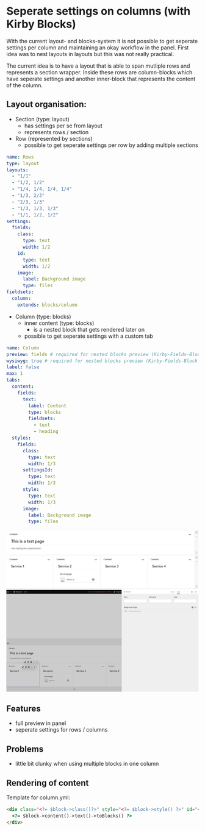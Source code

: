 
# Seperate settings on columns (with Kirby Blocks)

With the current layout- and blocks-system it is not possible to get seperate settings per column
and maintaining an okay workflow in the panel.
First idea was to nest layouts in layouts but this was not really practical.

The current idea is to have a layout that is able to span mutliple rows and represents a section wrapper.
Inside these rows are column-blocks which have seperate settings and another inner-block that represents the content of the column.


## Layout organisation:
- Section (type: layout)
  - has settings per se from layout
  - represents rows / section
- Row (represented by sections)
  - possible to get seperate settings per row by adding multiple sections
```yaml
name: Rows
type: layout
layouts:
  - "1/1"
  - "1/2, 1/2"
  - "1/4, 1/4, 1/4, 1/4"
  - "1/3, 2/3"
  - "2/3, 1/3"
  - "1/3, 1/3, 1/3"
  - "1/1, 1/2, 1/2"
settings:
  fields:
    class:
      type: text
      width: 1/2
    id:
      type: text
      width: 1/2
    image:
      label: Background image
      type: files
fieldsets:
  column:
    extends: blocks/column
```
- Column (type: blocks)
  - inner content (type: blocks)
    - is a nested block that gets rendered later on
  - possible to get seperate settings with a custom tab
```yaml
name: Column
preview: fields # required for nested blocks preview (Kirby-Fields-Block Plugin)
wysiwyg: true # required for nested blocks preview (Kirby-Fields-Block Plugin)
label: false
max: 1
tabs:
  content:
    fields:
      text:
        label: Content
        type: blocks
        fieldsets:
          - text
          - heading
  styles:
    fields:
      class:
        type: text
        width: 1/3
      settingsId:
        type: text
        width: 1/3
      style:
        type: text
        width: 1/3
      image:
        label: Background image
        type: files
```
![image info](./screenshot_1.png)
![image info](./screenshot_2.png)


## Features

- full preview in panel
- seperate settings for rows / columns

## Problems
- little bit clunky when using multiple blocks in one column

## Rendering of content
Template for column.yml:
```html
<div class="<?= $block->class()?>" style="<?= $block->style() ?>" id="<?= $block->settingsId() ?>">
  <?= $block->content()->text()->toBlocks() ?>
</div>
```